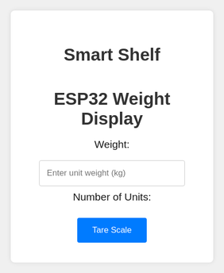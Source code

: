 <!DOCTYPE html>
<html lang="en">
<head>
  <meta charset="UTF-8">
  <meta name="viewport" content="width=device-width, initial-scale=1.0">
  <title>ESP32 Weight Display</title>
  <style>
    html, body {
      font-family: Arial, sans-serif;
      display: flex;
      flex-direction: column;
      align-items: center;
      justify-content: center;
      height: 100%;
      margin: 0;
      background-color: #f0f0f0;
    }
    .container {
      width: 90%;
      max-width: 600px;
      background: #fff;
      padding: 20px;
      border-radius: 8px;
      box-shadow: 0 0 10px rgba(0, 0, 0, 0.1);
      text-align: center;
    }
    h1 {
      color: #333;
      font-size: 2.5em;
      margin-bottom: 20px;
    }
    p {
      font-size: 1.5em;
      margin: 10px 0;
    }
    input {
      padding: 15px;
      font-size: 1.2em;
      border: 1px solid #ccc;
      border-radius: 4px;
      margin-top: 10px;
      width: 80%;
      max-width: 300px;
    }
    button {
      padding: 15px 30px;
      margin: 20px 10px;
      font-size: 1.2em;
      color: #fff;
      background-color: #007BFF;
      border: none;
      border-radius: 4px;
      cursor: pointer;
    }
    button:hover {
      background-color: #0056b3;
    }
  </style>
</head>
<body>
  <div class='container'>
    <h1>Smart Shelf</h1>
    <h1>ESP32 Weight Display</h1>
    <p id='weight'>Weight: </p>
    <input type='number' id='unitWeight' placeholder='Enter unit weight (kg)' step='0.001'>
    <p id='units'>Number of Units: </p>
    <button onclick='tareScale()'>Tare Scale</button>
  </div>
</body>
</html>
